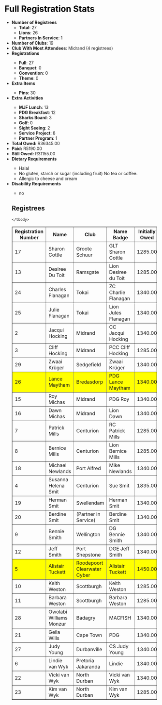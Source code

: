 <html>
<head>
<script type="text/javascript" src="https://ajax.googleapis.com/ajax/libs/jquery/3.4.1/jquery.min.js"></script>
<script type="text/javascript" src="https://cdnjs.com/libraries/jquery.tablesorter"></script>
<script type="text/javascript">
    $(function() {
        $(".registreeTable").tablesorter();
    });
</script>
</head>
<body>
<h1 style="color: #000000;">Full Registration Stats</h1>

<ul>
<li><strong>Number of Registrees</strong><ul>
<li><strong>Total</strong>: 27</li>
<li><strong>Lions</strong>: 26</li>
<li><strong>Partners In Service</strong>: 1</li>
</ul>
<li><strong>Number of Clubs</strong>: 19</li>
<li><strong>Club With Most Attendees</strong>: Midrand (4 registrees)
<li><strong>Registrations</strong></li><ul><li><strong>Full</strong>: 27
<li><strong>Banquet</strong>: 0
<li><strong>Convention</strong>: 0
<li><strong>Theme</strong>: 0
</ul><li><strong>Extra Items</strong></li><ul>
<li><strong>Pins</strong>: 30
</ul><li><strong>Extra Activities</strong></li><ul>
<li><strong>MJF Lunch</strong>: 13
<li><strong>PDG Breakfast</strong>: 12
<li><strong>Sharks Board</strong>: 3
<li><strong>Golf</strong>: 0
<li><strong>Sight Seeing</strong>: 2
<li><strong>Service Project</strong>: 8
<li><strong>Partner Program</strong>: 1
</ul>
<li><strong>Total Owed:</strong> R36345.00</li>
<li><strong>Paid:</strong> R5190.00</li>
<li><strong>Still Owed:</strong> R31155.00</li>
<li><strong>Dietary Requirements</strong></li><ul>
<li>Halal</li>
<li>No gluten, starch or sugar (including fruit) No tea or coffee.</li>
<li>Allergic to cheese and cream</li>
</ul>
<li><strong>Disability Requirements</strong></li><ul>
<li>no</li>
</ul>
<h2>Registrees</h2>
<table id="registreeTable" class="tablesorter" border="1" padding=1>
    <thead>
        <tr>
            <th>
                Registration Number
            </th> 
            <th>
                Name
            </th> 
            <th>
                Club
            </th>
            <th>
                Name Badge
            </th>
            <th>
                Initially Owed
            </th>
            <th>
                Paid
            </th>
            <th>
                Still Owed
            </th>
        </tr>
    </thead>
    <tbody>
<tr >
    <td>17</td>
    <td>Sharon Cottle</td>
    <td>Groote Schuur</td>
    <td>GLT Sharon Cottle </td>
    <td>1285.00</td>
    <td>0.00</td>
    <td>1285.00</td>
</tr>

<tr >
    <td>13</td>
    <td>Desiree Du Toit</td>
    <td>Ramsgate</td>
    <td>Lion Desiree du Toit </td>
    <td>1285.00</td>
    <td>0.00</td>
    <td>1285.00</td>
</tr>

<tr >
    <td>24</td>
    <td>Charles Flanagan</td>
    <td>Tokai</td>
    <td>ZC Charlie Flanagan</td>
    <td>1340.00</td>
    <td>300.00</td>
    <td>1040.00</td>
</tr>

<tr >
    <td>25</td>
    <td>Julie Flanagan</td>
    <td>Tokai</td>
    <td>Lion Jules Flanagan</td>
    <td>1340.00</td>
    <td>300.00</td>
    <td>1040.00</td>
</tr>

<tr >
    <td>2</td>
    <td>Jacqui Hocking</td>
    <td>Midrand</td>
    <td>CC Jacqui Hocking</td>
    <td>1340.00</td>
    <td>300.00</td>
    <td>1040.00</td>
</tr>

<tr >
    <td>3</td>
    <td>Cliff Hocking</td>
    <td>Midrand</td>
    <td>PCC Cliff Hocking</td>
    <td>1285.00</td>
    <td>300.00</td>
    <td>985.00</td>
</tr>

<tr >
    <td>29</td>
    <td>Zwaai Krüger</td>
    <td>Sedgefield</td>
    <td>Zwaai Krüger</td>
    <td>1340.00</td>
    <td>0.00</td>
    <td>1340.00</td>
</tr>

<tr style="background-color: yellow">
    <td>26</td>
    <td>Lance Maytham</td>
    <td>Bredasdorp</td>
    <td>PDG Lance Maytham</td>
    <td>1340.00</td>
    <td>1340.00</td>
    <td>0.00</td>
</tr>

<tr >
    <td>15</td>
    <td>Roy Michas</td>
    <td>Midrand</td>
    <td>PDG Roy</td>
    <td>1340.00</td>
    <td>0.00</td>
    <td>1340.00</td>
</tr>

<tr >
    <td>16</td>
    <td>Dawn Michas</td>
    <td>Midrand</td>
    <td>Lion Dawn</td>
    <td>1340.00</td>
    <td>0.00</td>
    <td>1340.00</td>
</tr>

<tr >
    <td>7</td>
    <td>Patrick Mills</td>
    <td>Centurion</td>
    <td>RC Patrick Mills</td>
    <td>1285.00</td>
    <td>300.00</td>
    <td>985.00</td>
</tr>

<tr >
    <td>8</td>
    <td>Bernice Mills</td>
    <td>Centurion</td>
    <td>Lion Bernice Mills</td>
    <td>1285.00</td>
    <td>300.00</td>
    <td>985.00</td>
</tr>

<tr >
    <td>18</td>
    <td>Michael Newlands</td>
    <td>Port Alfred</td>
    <td>Mike Newlands</td>
    <td>1340.00</td>
    <td>0.00</td>
    <td>1340.00</td>
</tr>

<tr >
    <td>4</td>
    <td>Susanna Helena Smit</td>
    <td>Centurion</td>
    <td>Sue Smit</td>
    <td>1835.00</td>
    <td>0.00</td>
    <td>1835.00</td>
</tr>

<tr >
    <td>19</td>
    <td>Herman Smit</td>
    <td>Swellendam</td>
    <td>Herman Smit</td>
    <td>1340.00</td>
    <td>0.00</td>
    <td>1340.00</td>
</tr>

<tr >
    <td>20</td>
    <td>Berdine Smit</td>
    <td>(Partner in Service)</td>
    <td>Berdine Smit</td>
    <td>1340.00</td>
    <td>0.00</td>
    <td>1340.00</td>
</tr>

<tr >
    <td>9</td>
    <td>Bennie Smith</td>
    <td>Wellington</td>
    <td>DG Bennie Smith</td>
    <td>1340.00</td>
    <td>0.00</td>
    <td>1340.00</td>
</tr>

<tr >
    <td>12</td>
    <td>Jeff Smith</td>
    <td>Port Shepstone</td>
    <td>DGE Jeff Smith</td>
    <td>1340.00</td>
    <td>0.00</td>
    <td>1340.00</td>
</tr>

<tr style="background-color: yellow">
    <td>5</td>
    <td>Alistair Tuckett</td>
    <td>Roodepoort Clearwater Cyber</td>
    <td>Alistair Tuckett</td>
    <td>1450.00</td>
    <td>1450.00</td>
    <td>0.00</td>
</tr>

<tr >
    <td>10</td>
    <td>Keith Weston</td>
    <td>Scottburgh</td>
    <td>Keith Weston</td>
    <td>1285.00</td>
    <td>300.00</td>
    <td>985.00</td>
</tr>

<tr >
    <td>11</td>
    <td>Barbara Weston</td>
    <td>Scottburgh</td>
    <td>Barbara Weston</td>
    <td>1285.00</td>
    <td>300.00</td>
    <td>985.00</td>
</tr>

<tr >
    <td>28</td>
    <td>Owolabi Williams Monzur</td>
    <td>Badagry</td>
    <td>MACFISH</td>
    <td>1340.00</td>
    <td>0.00</td>
    <td>1340.00</td>
</tr>

<tr >
    <td>21</td>
    <td>Geila Wills</td>
    <td>Cape Town</td>
    <td>PDG </td>
    <td>1340.00</td>
    <td>0.00</td>
    <td>1340.00</td>
</tr>

<tr >
    <td>27</td>
    <td>Judy Young</td>
    <td>Durbanville</td>
    <td>CS Judy Young</td>
    <td>1340.00</td>
    <td>0.00</td>
    <td>1340.00</td>
</tr>

<tr >
    <td>6</td>
    <td>Lindie van Wyk</td>
    <td>Pretoria Jakaranda</td>
    <td>Lindie</td>
    <td>1340.00</td>
    <td>0.00</td>
    <td>1340.00</td>
</tr>

<tr >
    <td>22</td>
    <td>Vicki van Wyk</td>
    <td>North Durban</td>
    <td>Vicki van Wyk</td>
    <td>1340.00</td>
    <td>0.00</td>
    <td>1340.00</td>
</tr>

<tr >
    <td>23</td>
    <td>Kim van Wyk</td>
    <td>North Durban</td>
    <td>Kim van Wyk</td>
    <td>1285.00</td>
    <td>0.00</td>
    <td>1285.00</td>
</tr>

    </tbody>
</table>
</body>
</html>
